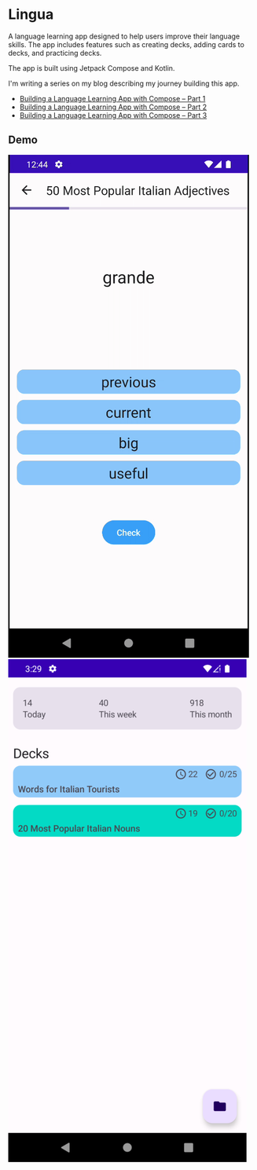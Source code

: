 # Lingua

A language learning app designed to help users improve their language skills. The app includes
features such as creating decks, adding cards to decks, and practicing decks.

The app is built using Jetpack Compose and Kotlin.

I'm writing a series on my blog describing my journey building this app.

- [Building a Language Learning App with Compose – Part 1](https://victorbrandalise.com/building-a-language-learning-app-with-compose-part-1)
- [Building a Language Learning App with Compose – Part 2](https://victorbrandalise.com/building-a-language-learning-app-with-compose-part-2)
- [Building a Language Learning App with Compose – Part 3](https://victorbrandalise.com/building-a-language-learning-app-with-compose-part-3)

## Demo

![App](assets/practice_demo.gif)
![Home Screen](assets/home.png)
